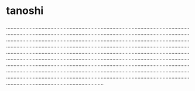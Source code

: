# tanoshi
..............................................................................................................................................................................................................................................................................................................................................................................................................................................................................................................................................................................................................................................................................................................................................................................................................................................................................................................................................................................................................................................................................................................................................................................................................................